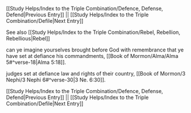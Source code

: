 [[Study Helps/Index to the Triple Combination/Defence, Defense, Defend|Previous Entry]]  ||  [[Study Helps/Index to the Triple Combination/Defile|Next Entry]]

 See also [[Study Helps/Index to the Triple Combination/Rebel, Rebellion, Rebellious|Rebel]]

 can ye imagine yourselves brought before God with remembrance that ye have set at defiance his commandments, [[Book of Mormon/Alma/Alma 5#^verse-18|Alma 5:18]].

 judges set at defiance law and rights of their country, [[Book of Mormon/3 Nephi/3 Nephi 6#^verse-30|3 Ne. 6:30]].

[[Study Helps/Index to the Triple Combination/Defence, Defense, Defend|Previous Entry]]  ||  [[Study Helps/Index to the Triple Combination/Defile|Next Entry]]